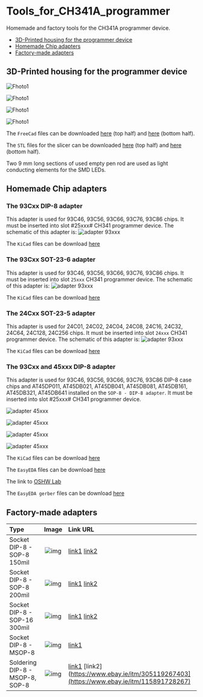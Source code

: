 # Tools_for_CH341A_programmer

Homemade and factory tools for the CH341A programmer device.

* [3D-Printed housing for the programmer device](#3D-Printed-housing-for-the-programmer-device)
* [Homemade Chip adapters](#Homemade-Chip-adapters)
* [Factory-made adapters](#Factory-made-adapters)
## 3D-Printed housing for the programmer device

![Fhoto1](img/case_CH341A_black_1.png)

![Fhoto1](img/case_CH341A_black_2.png)

![Fhoto1](img/case_CH341A_black_3.jpg)

![Fhoto1](img/case_ch341_black_cura.png)

The `FreeCad` files can be downloaded [here](3d_printing/CH341_black_up2.FCStd) (top half) and [here](3d_printing/CH341_black_down2.FCStd) (bottom half).

The `STL` files for the slicer can be downloaded [here](3d_printing/CH341_black_up2-Body.stl) (top half) and [here](3d_printing/CH341_black_down-Body.stl) (bottom half).

Two 9 mm long sections of used empty pen rod are used as light conducting elements for the SMD LEDs.


## Homemade Chip adapters

### The 93Cxx DIP-8 adapter

This adapter is used for 93C46, 93C56, 93C66, 93C76, 93C86 chips. It must be inserted into slot #25xxx# CH341 programmer device. 
The schematic of this adapter is:
![adapter 93xxx](img/93Cxx_dip8_adapter.svg) 

The `KiCad` files can be download [here](kicad/93xxx_dip8_adapter.zip)

### The 93Cxx SOT-23-6 adapter

This adapter is used for 93C46, 93C56, 93C66, 93C76, 93C86 chips. It must be inserted into slot `25xxx` CH341 programmer device. 
The schematic of this adapter is:
![adapter 93xxx](img/93Cxx_sot-23-6_adapter.svg) 

The `KiCad` files can be download [here](kicad/93xxx_sot-23-6_adapter.zip)

### The 24Cxx SOT-23-5 adapter

This adapter is used for 24C01, 24C02, 24C04, 24C08, 24C16, 24C32, 24C64, 24C128, 24C256 chips. It must be inserted into slot `24xxx` CH341 programmer device. 
The schematic of this adapter is:
![adapter 93xxx](img/24xx_sot-23-5_adapter.svg) 

The `KiCad` files can be download [here](kicad/24Cxx_sot-23-5_adapter.zip)

### The 93Cxx and 45xxx DIP-8 adapter

This adapter is used for 93C46, 93C56, 93C66, 93C76, 93C86 DIP-8 case chips and AT45DP011, AT45DB021, AT45DB041, AT45DB081, AT45DB161, AT45DB321, AT45DB641 installed on the `SOP-8 - DIP-8 adapter`.
It must be inserted into slot #25xxx# CH341 programmer device. 

![adapter 45xxx](img/45_93_adapter_sch.png)

![adapter 45xxx](img/45_93_adapter_comp.png) 

![adapter 45xxx](img/45_93_adapter_sold.png)

![adapter 45xxx](img/45_93_adapter_pcb.png)

The `KiCad` files can be download [here](kicad/93_and_45_dip8_adapter.zip)

The `EasyEDA` files can be download [here](EasyEDA/CH341A_93Cxx_45xxx_adapter_EasyEDA.zip)

The link to [OSHW Lab](https://oshwlab.com/einkreader/ch341a_93xxx_and_45xxx_adapter)

The `EasyEDA gerber` files can be download [here](EasyEDA/Gerber_CH341a_93xxx_and_45xxx_adapter.zip)

## Factory-made adapters

| Type   |       Image          |  Link URL  | 
| :---   |       :---:          |     :---   |
| Socket DIP-8 - SOP-8 150mil | ![img](img/dip8_sop8_150_adapter.png) | [link1](https://aliexpress.ru/item/32827349954.html) [link2](https://www.ebay.ie/itm/173491615389)|
| Socket DIP-8 - SOP-8 200mil | ![img](img/dip8_sop8_200_adapter.png) | [link1](https://aliexpress.ru/item/32827349954.html) [link2](https://www.ebay.ie/itm/193379529969)|
| Socket DIP-8 - SOP-16 300mil | ![img](img/dip8_sop16_300_adapter.png) | [link1](https://aliexpress.ru/item/32827349954.html) [link2](https://www.ebay.ie/itm/404297821827)|
| Socket DIP-8 - MSOP-8 | ![img](img/dip8_msop8_adapter.png) | [link1](https://aliexpress.ru/item/32949689776.html)|
| Soldering DIP-8 - MSOP-8, SOP-8| ![img](img/sop-dip-sold.png) | [link1](https://aliexpress.ru/item/32855731928.html) [link2](https://www.ebay.ie/itm/305119267403](https://www.ebay.ie/itm/115891728267)|
